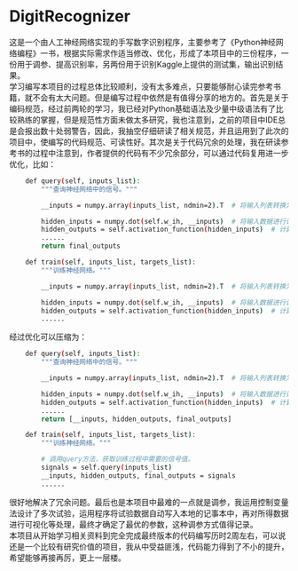 # DigitRecognizer
这是一个由人工神经网络实现的手写数字识别程序，主要参考了《Python神经网络编程》一书，根据实际需求作适当修改、优化，形成了本项目中的三份程序，一份用于调参、提高识别率，另两份用于识别Kaggle上提供的测试集，输出识别结果。  
学习编写本项目的过程总体比较顺利，没有太多难点，只要能够耐心读完参考书籍，就不会有太大问题。但是编写过程中依然是有值得分享的地方的。首先是关于编码规范，经过前两轮的学习，我已经对Python基础语法及少量中级语法有了比较熟练的掌握，但是规范性方面未做太多研究，我也注意到，之前的项目中IDE总是会报出数十处弱警告，因此，我抽空仔细研读了相关规范，并且运用到了此次的项目中，使编写的代码规范、可读性好。其次是关于代码冗余的处理，我在研读参考书的过程中注意到，作者提供的代码有不少冗余部分，可以通过代码复用进一步优化，比如：
```bash
    def query(self, inputs_list):
        """查询神经网络中的信号。"""

        __inputs = numpy.array(inputs_list, ndmin=2).T  # 将输入列表转换为二维数组

        hidden_inputs = numpy.dot(self.w_ih, __inputs)  # 将输入数据进行计算得到隐藏层输入信号
        hidden_outputs = self.activation_function(hidden_inputs)  # 计算隐藏层输出信号
        ......
        return final_outputs

    def train(self, inputs_list, targets_list):
        """训练神经网络。"""

        __inputs = numpy.array(inputs_list, ndmin=2).T  # 将输入列表转换为二维数组

        hidden_inputs = numpy.dot(self.w_ih, __inputs)  # 将输入数据进行计算得到隐藏层输入信号
        hidden_outputs = self.activation_function(hidden_inputs)  # 计算隐藏层输出信号
        ......
```
经过优化可以压缩为：
```bash
    def query(self, inputs_list):
        """查询神经网络中的信号。"""

        __inputs = numpy.array(inputs_list, ndmin=2).T  # 将输入列表转换为二维数组

        hidden_inputs = numpy.dot(self.w_ih, __inputs)  # 将输入数据进行计算得到隐藏层输入信号
        hidden_outputs = self.activation_function(hidden_inputs)  # 计算隐藏层输出信号
        ......
        return [__inputs, hidden_outputs, final_outputs]

    def train(self, inputs_list, targets_list):
        """训练神经网络。"""

        # 调用query方法，获取训练过程中需要的信号值。
        signals = self.query(inputs_list)
        __inputs, hidden_outputs, final_outputs = signals
        ......
```
很好地解决了冗余问题。最后也是本项目中最难的一点就是调参，我运用控制变量法设计了多次试验，运用程序将试验数据自动写入本地的记事本中，再对所得数据进行可视化等处理，最终才确定了最优的参数，这种调参方式值得记录。  
本项目从开始学习相关资料到完全完成最终版本的代码编写历时2周左右，可以说还是一个比较有研究价值的项目，我从中受益匪浅，代码能力得到了不小的提升，希望能够再接再厉，更上一层楼。
